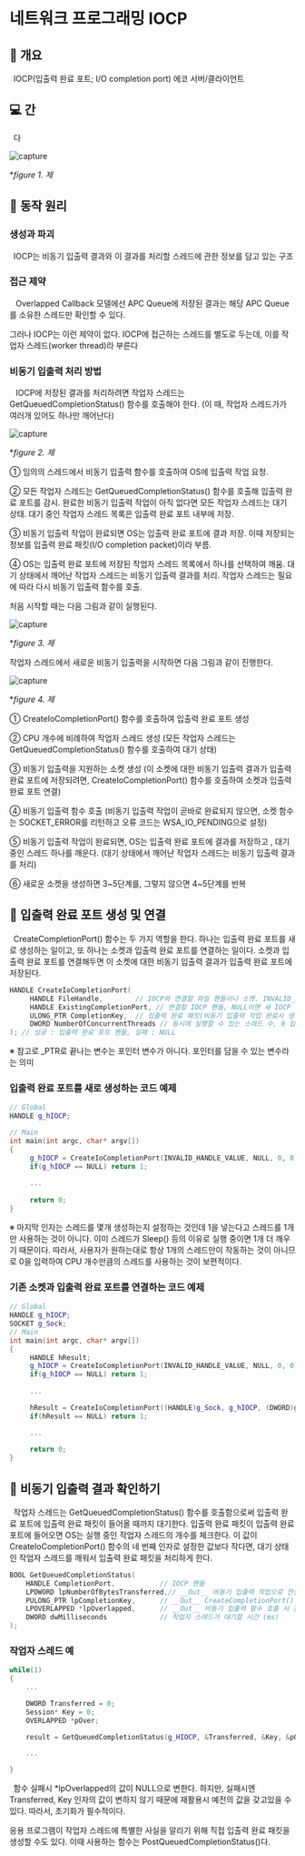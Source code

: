 # 네트워크 프로그래밍 IOCP
## 📢 개요
 IOCP(입출력 완료 포트; I/O completion port) 에코 서버/클라이언트

## 💻 간

 다

  ![capture](주)
  
  **figure 1. 제*

## 📌 동작 원리

### 생성과 파괴

 IOCP는 비동기 입출력 결과와 이 결과를 처리할 스레드에 관한 정보를 담고 있는 구조
 
### 접근 제약

  Overlapped Callback 모델에선 APC Queue에 저장된 결과는 해당 APC Queue를 소유한 스레드만 확인할 수 있다.

 그러나 IOCP는 이런 제약이 없다. IOCP에 접근하는 스레드를 별도로 두는데, 이를 작업자 스레드(worker thread)라 부른다

### 비동기 입출력 처리 방법

  IOCP에 저장된 결과를 처리하려면 작업자 스레드는 GetQueuedCompletionStatus() 함수를 호출해야 한다. (이 때, 작업자 스레드가가 여러개 있어도 하나만 깨어난다)
 
  ![capture](주)
  
  **figure 2. 제*
 
① 임의의 스레드에서 비동기 입출력 함수를 호출하여 OS에 입출력 작업 요청.

② 모든 작업자 스레드는 GetQueuedCompletionStatus() 함수를 호출해 입출력 완료 포트를 감시. 완료한 비동기 입출력 작업이 아직 없다면 모든 작업자 스레드는 대기 상태. 대기 중인 작업자 스레드 목록은 입출력 완료 포트 내부에 저장.

③ 비동기 입출력 작업이 완료되면 OS는 입출력 완료 포트에 결과 저장. 이때 저장되는 정보를 입출력 완료 패킷(I/O completion packet)이라 부름.

④ OS는 입출력 완료 포트에 저장된 작업자 스레드 목록에서 하나를 선택하여 깨움. 대기 상태에서 깨어난 작업자 스레드는 비동기 입출력 결과를 처리. 작업자 스레드는 필요에 따라 다시 비동기 입출력 함수를 호출.


처음 시작할 때는 다음 그림과 같이 실행된다.

  ![capture](주)
  
  **figure 3. 제*


작업자 스레드에서 새로운 비동기 입출력을 시작하면 다음 그림과 같이 진행한다.

  ![capture](주)
  
  **figure 4. 제*
  
① CreateIoCompletionPort() 함수를 호출하여 입출력 완료 포트 생성

② CPU 개수에 비례하여 작업자 스레드 생성 (모든 작업자 스레드는 GetQueuedCompletionStatus() 함수를 호출하여 대기 상태)

③ 비동기 입출력을 지원하는 소켓 생성 (이 소켓에 대한 비동기 입출력 결과가 입출력 완료 포트에 저장되려면, CreateIoCompletionPort() 함수를 호출하여 소켓과 입출력 완료 포트 연결)

④ 비동기 입출력 함수 호출 (비동기 입출력 작업이 곧바로 완료되지 않으면, 소켓 함수는 SOCKET_ERROR를 리턴하고 오류 코드는 WSA_IO_PENDING으로 설정)

⑤ 비동기 입출력 작업이 완료되면, OS는 입출력 완료 포트에 결과를 저장하고 , 대기 중인 스레드 하나를 깨운다. (대기 상태에서 깨어난 작업자 스레드는 비동기 입출력 결과를 처리)

⑥ 새로운 소켓을 생성하면 3~5단계를, 그렇지 않으면 4~5단계를 반복



## 📌 입출력 완료 포트 생성 및 연결

 CreateCompletionPort() 함수는 두 가지 역할을 한다. 하나는 입출력 완료 포트를 새로 생성하는 일이고, 또 하나는 소켓과 입출력 완료 포트를 연결하는 일이다. 소켓과 입출력 완료 포트를 연결해두면 이 소켓에 대한 비동기 입출력 결과가 입출력 완료 포트에 저장된다.

```cpp
HANDLE CreateIoCompletionPort(
     HANDLE FileHandle,        // IOCP와 연결할 파일 핸들이나 소켓. INVALID_HANDLE_VALUE값 전달시 신규 생성
     HANDLE ExistingCompletionPort, // 연결할 IOCP 핸들, NULL이면 새 IOCP 생성
     ULONG_PTR CompletionKey,  // 입출력 완료 패킷(비동기 입출력 작업 완료시 생성되어 IOCP에 저장됨) 부가 정보
     DWORD NumberOfConcurrentThreads // 동시에 실행할 수 있는 스레드 수, 0 입력시 CPU 수만큼 스레드 수를 맞춤
); // 성공 : 입출력 완료 포트 핸들, 실패 : NULL
```
※ 참고로 _PTR로 끝나는 변수는 포인터 변수가 아니다. 포인터를 담을 수 있는 변수라는 의미

### 입출력 완료 포트를 새로 생성하는 코드 예제

```cpp
// Global 
HANDLE g_hIOCP; 

// Main
int main(int argc, char* argv[])
{
     g_hIOCP = CreateIoCompletionPort(INVALID_HANDLE_VALUE, NULL, 0, 0); 
     if(g_hIOCP == NULL) return 1;
   
     ...
   
     return 0;
}
```
※ 마지막 인자는 스레드를 몇개 생성하는지 설정하는 것인데 1을 넣는다고 스레드를 1개만 사용하는 것이 아니다. 이미 스레드가 Sleep() 등의 이유로 실행 중이면 1개 더 깨우기 때문이다. 따라서, 사용자가 원하는대로 항상 1개의 스레드만이 작동하는 것이 아니므로 0을 입력하여 CPU 개수만큼의 스레드를 사용하는 것이 보편적이다.

### 기존 소켓과 입출력 완료 포트를 연결하는 코드 예제

```cpp
// Global 
HANDLE g_hIOCP; 
SOCKET g_Sock;
// Main
int main(int argc, char* argv[])
{
     HANDLE hResult;
     g_hIOCP = CreateIoCompletionPort(INVALID_HANDLE_VALUE, NULL, 0, 0); 
     if(g_hIOCP == NULL) return 1;
   
     ...

     hResult = CreateIoCompletionPort((HANDLE)g_Sock, g_hIOCP, (DWORD)g_Sock, 0);
     if(hResult == NULL) return 1;

     ...
   
     return 0;
}
```

## 📌 비동기 입출력 결과 확인하기

 작업자 스레드는 GetQueuedCompletionStatus() 함수를 호출함으로써 입출력 완료 포트에 입출력 완료 패킷이 들어올 때까지 대기한다. 입출력 완료 패킷이 입출력 완료 포트에 들어오면 OS는 실행 중인 작업자 스레드의 개수를 체크한다. 이 값이 CreateIoCompletionPort() 함수의 네 번째 인자로 설정한 값보다 작다면, 대기 상태인 작업자 스레드를 깨워서 입출력 완료 패킷을 처리하게 한다.
 
 ```cpp
 BOOL GetQueuedCompletionStatus(
     HANDLE CompletionPort,           // IOCP 핸들
     LPDWORD lpNumberOfBytesTransferred,// __Out__ 비동기 입출력 작업으로 전송된 Byte수 
     PULONG_PTR lpCompletionKey,      // __Out__ CreateCompletionPort() 함수 호출 시 사용했던 3번째 인자
     LPOVERLAPPED *lpOverlapped,      // __Out__ 비동기 입출력 함수 호출 시 전달한 OVERLAPPED 구조체 주소
     DWORD dwMilliseconds             // 작업자 스레드가 대기할 시간 (ms)
);
 ```
 
 ### 작업자 스레드 예
 ```cpp
 while(1)
{
     ...

     DWORD Transferred = 0;
     Session* Key = 0;
     OVERLAPPED *pOver;

     result = GetQueuedCompletionStatus(g_HIOCP, &Transferred, &Key, &pOver, INFINITE); 

     ...

}
 ```
 함수 실패시 *lpOverlapped의 값이 NULL으로 변한다. 하지만, 실패시엔 Transferred, Key 인자의 값이 변하지 않기 때문에 재활용시 예전의 값을 갖고있을 수 있다. 따라서, 초기화가 필수적이다.

 응용 프로그램이 작업자 스레드에 특별한 사실을 알리기 위해 직접 입출력 완료 패킷을 생성할 수도 있다. 이때 사용하는 함수는 PostQueuedCompletionStatus()다.
